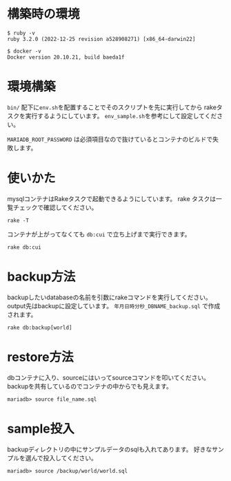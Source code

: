 # 構築時の環境

```
$ ruby -v
ruby 3.2.0 (2022-12-25 revision a528908271) [x86_64-darwin22]

$ docker -v
Docker version 20.10.21, build baeda1f
```

# 環境構築
`bin/` 配下に`env.sh`を配置することでそのスクリプトを先に実行してから
rakeタスクを実行するようにしています。
`env_sample.sh`を参考にして設定してください。

`MARIADB_ROOT_PASSWORD` は必須項目なので抜けているとコンテナのビルドで失敗します。

# 使いかた
mysqlコンテナはRakeタスクで起動できるようにしています。
rake タスクは一覧チェックで確認してください。
```
rake -T
```

コンテナが上がってなくても `db:cui` で立ち上げまで実行できます。
```
rake db:cui
```

# backup方法
backupしたいdatabaseの名前を引数にrakeコマンドを実行してください。
output先はbackupに設定しています。
`年月日時分秒_DBNAME_backup.sql` で作成されます。

```
rake db:backup[world]
```


# restore方法
dbコンテナに入り、sourceにはいってsourceコマンドを叩いてください。
backupを共有しているのでコンテナの中からでも見えます。
```
mariadb> source file_name.sql
```

# sample投入
backupディレクトリの中にサンプルデータのsqlも入れてあります。
好きなサンプルを選んで投入してください。
```
mariadb> source /backup/world/world.sql
```
